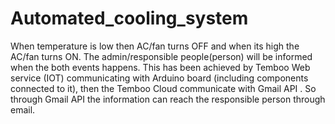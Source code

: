 # Automated_cooling_system
When temperature is low then AC/fan turns OFF  and when its high the AC/fan turns ON. The admin/responsible people(person) will be informed when the both events happens.  This has been achieved by Temboo Web service (IOT) communicating with Arduino board (including components connected to it), then the Temboo Cloud communicate with Gmail API . So through Gmail API the information can reach the responsible person through email.
